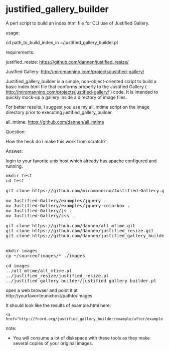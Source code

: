 justified_gallery_builder
=========================

A perl script to build an index.html file for CLI use of Justified Gallery.

usage:

cd path_to_build_index_in
~/justified_gallery_builder.pl

requirements: 

justified_resize:
https://github.com/dannen/justified_resize/

Justfied Gallery:
http://miromannino.com/projects/justified-gallery/


Justified_gallery_builder is a simple, non-object-oriented script to build a basic index.html file that conforms properly to the Justified Gallery ( http://miromannino.com/projects/justified-gallery/ ) code.  It is intended to quickly mock-up a gallery inside a directory of image files.


For better results, I suggest you use my all_mtime script on the  image directory prior to executing justified_gallery_builder.

all_mtime:
https://github.com/dannen/all_mtime

Question:

How the heck do I make this work from scratch?

Answer:

login to your favorite unix host which already has apache configured and running.

<pre>
mkdir test
cd test

git clone https://github.com/miromannino/Justified-Gallery.git

mv Justified-Gallery/examples/jquery .
mv Justified-Gallery/examples/jquery-colorbox .
mv Justified-Gallery/js .
mv Justified-Gallery/css .

git clone https://github.com/dannen/all_mtime.git
git clone https://github.com/dannen/justified_resize.git
git clone https://github.com/dannen/justified_gallery_builder.git


mkdir images
cp ~/sourceofimages/* ./images

cd images
../all_mtime/all_mtime.pl
../justified_resize/justified_resize.pl
../justified_gallery_builder/justified_gallery_builder.pl
</pre>

open a web browser and point it at http://yourfavoriteunixhost/pathto/images

It should look like the results of example.html here: 

	<a href="http://fnord.org/justified_gallery_builder/example/after/example.html">example</a>

note:
 * You will consume a lot of diskspace with these tools as they make several copies of your original images.
